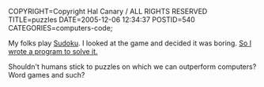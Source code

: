 COPYRIGHT=Copyright Hal Canary / ALL RIGHTS RESERVED
TITLE=puzzles
DATE=2005-12-06 12:34:37
POSTID=540
CATEGORIES=computers-code;

My folks play [Sudoku](http://en.wikipedia.org/wiki/Sudoku). I looked at the game and decided it was boring. [So I wrote a program to solve it.](/p/sudoku-solver)

Shouldn't humans stick to puzzles on which we can outperform computers? Word games and such?
